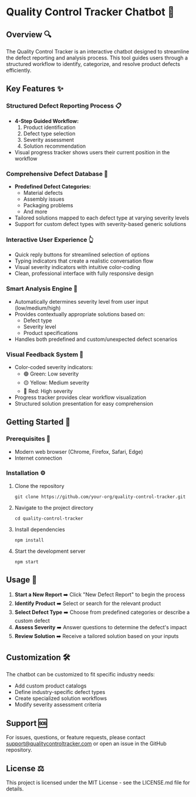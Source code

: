 # Quality Control Tracker Chatbot 🤖

## Overview 🔍
The Quality Control Tracker is an interactive chatbot designed to streamline the defect reporting and analysis process. This tool guides users through a structured workflow to identify, categorize, and resolve product defects efficiently.

## Key Features ✨

### Structured Defect Reporting Process 📋
- **4-Step Guided Workflow:**
  1. Product identification
  2. Defect type selection
  3. Severity assessment
  4. Solution recommendation
- Visual progress tracker shows users their current position in the workflow

### Comprehensive Defect Database 💾
- **Predefined Defect Categories:**
  - Material defects
  - Assembly issues
  - Packaging problems
  - And more
- Tailored solutions mapped to each defect type at varying severity levels
- Support for custom defect types with severity-based generic solutions

### Interactive User Experience 👆
- Quick reply buttons for streamlined selection of options
- Typing indicators that create a realistic conversation flow
- Visual severity indicators with intuitive color-coding
- Clean, professional interface with fully responsive design

### Smart Analysis Engine 🧠
- Automatically determines severity level from user input (low/medium/high)
- Provides contextually appropriate solutions based on:
  - Defect type
  - Severity level
  - Product specifications
- Handles both predefined and custom/unexpected defect scenarios

### Visual Feedback System 🎨
- Color-coded severity indicators:
  - 🟢 Green: Low severity
  - 🟡 Yellow: Medium severity
  - 🔴 Red: High severity
- Progress tracker provides clear workflow visualization
- Structured solution presentation for easy comprehension

## Getting Started 🚀

### Prerequisites 📝
- Modern web browser (Chrome, Firefox, Safari, Edge)
- Internet connection

### Installation ⚙️
1. Clone the repository
   ```
   git clone https://github.com/your-org/quality-control-tracker.git
   ```
2. Navigate to the project directory
   ```
   cd quality-control-tracker
   ```
3. Install dependencies
   ```
   npm install
   ```
4. Start the development server
   ```
   npm start
   ```

## Usage 📱

1. **Start a New Report** ➡️ Click "New Defect Report" to begin the process
2. **Identify Product** ➡️ Select or search for the relevant product
3. **Select Defect Type** ➡️ Choose from predefined categories or describe a custom defect
4. **Assess Severity** ➡️ Answer questions to determine the defect's impact
5. **Review Solution** ➡️ Receive a tailored solution based on your inputs

## Customization 🛠️

The chatbot can be customized to fit specific industry needs:
- Add custom product catalogs
- Define industry-specific defect types
- Create specialized solution workflows
- Modify severity assessment criteria

## Support 🆘

For issues, questions, or feature requests, please contact support@qualitycontroltracker.com or open an issue in the GitHub repository.

## License ⚖️

This project is licensed under the MIT License - see the LICENSE.md file for details.
